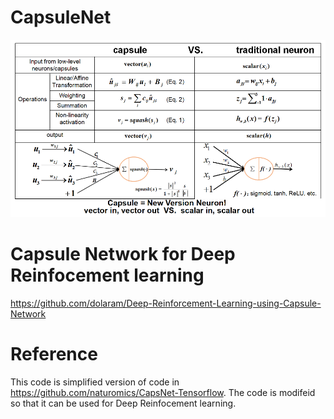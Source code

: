 # CapsuleNet

![capsVSneuron](images/capsuleVSneuron.png)

# Capsule Network for Deep Reinfocement learning
https://github.com/dolaram/Deep-Reinforcement-Learning-using-Capsule-Network
# Reference
This code is simplified version of code in https://github.com/naturomics/CapsNet-Tensorflow.
The code is  modifeid so that it can be used for Deep Reinfocement learning.

